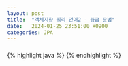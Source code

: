 ```yaml
---
layout: post
title:  "객체지향 쿼리 언어2 - 중급 문법"
date:   2024-01-25 23:51:00 +0900
categories: JPA
---
```


### 

{% highlight java %}
{% endhighlight %}